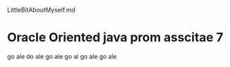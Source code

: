 LittleBitAboutMyself.md

# Oracle Oriented java prom asscitae 7


go ale do ale go ale
go al go ale go ale